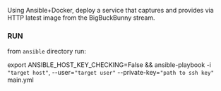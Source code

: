Using Ansible+Docker, deploy a service that captures and provides via HTTP latest image from the BigBuckBunny stream.

### RUN
from `ansible` directory run:

export ANSIBLE_HOST_KEY_CHECKING=False && ansible-playbook -i `"target host"`, --user=`"target user"` --private-key=`"path to ssh key"` main.yml
